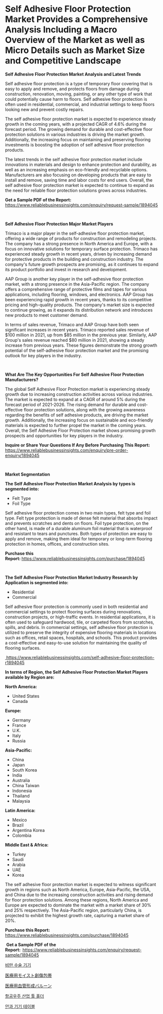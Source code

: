 <p><h1>Self Adhesive Floor Protection Market Provides a Comprehensive Analysis Including a Macro Overview of the Market as well as Micro Details such as Market Size and Competitive Landscape</h1></p><p><strong>Self Adhesive Floor Protection Market Analysis and Latest Trends</strong></p>
<p><p>Self adhesive floor protection is a type of temporary floor covering that is easy to apply and remove, and protects floors from damage during construction, renovation, moving, painting, or any other type of work that could potentially cause harm to floors. Self adhesive floor protection is often used in residential, commercial, and industrial settings to keep floors looking new and prevent costly repairs.</p><p>The self adhesive floor protection market is expected to experience steady growth in the coming years, with a projected CAGR of 4.6% during the forecast period. The growing demand for durable and cost-effective floor protection solutions in various industries is driving the market growth. Additionally, the increasing focus on maintaining and preserving flooring investments is boosting the adoption of self adhesive floor protection products.</p><p>The latest trends in the self adhesive floor protection market include innovations in materials and design to enhance protection and durability, as well as an increasing emphasis on eco-friendly and recyclable options. Manufacturers are also focusing on developing products that are easy to install and remove, saving time and labor costs for end users. Overall, the self adhesive floor protection market is expected to continue to expand as the need for reliable floor protection solutions grows across industries.</p></p>
<p><strong>Get a Sample PDF of the Report:&nbsp;</strong> <a href="https://www.reliablebusinessinsights.com/enquiry/request-sample/1894045">https://www.reliablebusinessinsights.com/enquiry/request-sample/1894045</a></p>
<p>&nbsp;</p>
<p><strong>Self Adhesive Floor Protection Major Market Players</strong></p>
<p><p>Trimaco is a major player in the self-adhesive floor protection market, offering a wide range of products for construction and remodeling projects. The company has a strong presence in North America and Europe, with a focus on innovative solutions for temporary surface protection. Trimaco has experienced steady growth in recent years, driven by increasing demand for protective products in the building and construction industry. The company's future growth prospects are promising, as it continues to expand its product portfolio and invest in research and development.</p><p>AAP Group is another key player in the self-adhesive floor protection market, with a strong presence in the Asia-Pacific region. The company offers a comprehensive range of protective films and tapes for various applications, including flooring, windows, and electronics. AAP Group has been experiencing rapid growth in recent years, thanks to its competitive pricing and high-quality products. The company's market size is expected to continue growing, as it expands its distribution network and introduces new products to meet customer demand.</p><p>In terms of sales revenue, Trimaco and AAP Group have both seen significant increases in recent years. Trimaco reported sales revenue of $100 million in 2021, up from $85 million in the previous year. Similarly, AAP Group's sales revenue reached $80 million in 2021, showing a steady increase from previous years. These figures demonstrate the strong growth potential of the self-adhesive floor protection market and the promising outlook for key players in the industry.</p></p>
<p>&nbsp;</p>
<p><strong>What Are The Key Opportunities For Self Adhesive Floor Protection Manufacturers?</strong></p>
<p><p>The global Self Adhesive Floor Protection market is experiencing steady growth due to increasing construction activities across various industries. The market is expected to expand at a CAGR of around 5% during the forecast period of 2021-2026. The rising demand for durable and cost-effective floor protection solutions, along with the growing awareness regarding the benefits of self adhesive products, are driving the market growth. Additionally, the increasing focus on sustainable and eco-friendly materials is expected to further propel the market in the coming years. Overall, the Self Adhesive Floor Protection market shows promising growth prospects and opportunities for key players in the industry.</p></p>
<p><strong>Inquire or Share Your Questions If Any Before Purchasing This Report:</strong> <a href="https://www.reliablebusinessinsights.com/enquiry/pre-order-enquiry/1894045">https://www.reliablebusinessinsights.com/enquiry/pre-order-enquiry/1894045</a></p>
<p>&nbsp;</p>
<p><strong>Market Segmentation</strong></p>
<p><strong>The Self Adhesive Floor Protection Market Analysis by types is segmented into:</strong></p>
<p><ul><li>Felt Type</li><li>Foil Type</li></ul></p>
<p><p>Self adhesive floor protection comes in two main types, felt type and foil type. Felt type protection is made of dense felt material that absorbs impact and prevents scratches and dents on floors. Foil type protection, on the other hand, is made of a durable aluminum foil material that is waterproof and resistant to tears and punctures. Both types of protection are easy to apply and remove, making them ideal for temporary or long-term flooring protection in homes, offices, and construction sites.</p></p>
<p><strong>Purchase this Report:&nbsp;</strong><a href="https://www.reliablebusinessinsights.com/purchase/1894045">https://www.reliablebusinessinsights.com/purchase/1894045</a></p>
<p>&nbsp;</p>
<p><strong>The Self Adhesive Floor Protection Market Industry Research by Application is segmented into:</strong></p>
<p><ul><li>Residential</li><li>Commercial</li></ul></p>
<p><p>Self adhesive floor protection is commonly used in both residential and commercial settings to protect flooring surfaces during renovations, construction projects, or high-traffic events. In residential applications, it is often used to safeguard hardwood, tile, or carpeted floors from scratches, spills, and debris. In commercial settings, self adhesive floor protection is utilized to preserve the integrity of expensive flooring materials in locations such as offices, retail spaces, hospitals, and schools. This product provides a cost-effective and easy-to-use solution for maintaining the quality of flooring surfaces.</p></p>
<p><a href="https://www.reliablebusinessinsights.com/self-adhesive-floor-protection-r1894045">&nbsp;https://www.reliablebusinessinsights.com/self-adhesive-floor-protection-r1894045</a></p>
<p><strong>In terms of Region, the Self Adhesive Floor Protection Market Players available by Region are:</strong></p>
<p>
    <p> <strong> North America: </strong>
        <ul>
            <li>United States</li>
            <li>Canada</li>
        </ul>
        </p> 
    <p> <strong> Europe: </strong>
        <ul>
            <li>Germany</li>
            <li>France</li>
            <li>U.K.</li>
            <li>Italy</li>
            <li>Russia</li>
        </ul>
        </p> 
    <p> <strong> Asia-Pacific: </strong>
        <ul>
            <li>China</li>
            <li>Japan</li>
            <li>South Korea</li>
            <li>India</li>
            <li>Australia</li>
            <li>China Taiwan</li>
            <li>Indonesia</li>
            <li>Thailand</li>
            <li>Malaysia</li>
        </ul>
        </p> 
    <p> <strong> Latin America: </strong>
        <ul>
            <li>Mexico</li>
            <li>Brazil</li>
            <li>Argentina Korea</li>
            <li>Colombia</li>
        </ul>
        </p> 
    <p> <strong> Middle East & Africa: </strong>
        <ul>
            <li>Turkey</li>
            <li>Saudi</li>
            <li>Arabia</li>
            <li>UAE</li>
            <li>Korea</li>
        </ul>
    </p>
    </p>
<p><p>The self adhesive floor protection market is expected to witness significant growth in regions such as North America, Europe, Asia-Pacific, the USA, and China due to the increasing construction activities and rising demand for floor protection solutions. Among these regions, North America and Europe are expected to dominate the market with a market share of 30% and 25% respectively. The Asia-Pacific region, particularly China, is projected to exhibit the highest growth rate, capturing a market share of 20%.</p></p>
<p><strong>Purchase this Report: </strong><a href="https://www.reliablebusinessinsights.com/purchase/1894045">https://www.reliablebusinessinsights.com/purchase/1894045</a></p>
<p>&nbsp;<strong>Get a Sample PDF of the Report:&nbsp;&nbsp;</strong><a href="https://www.reliablebusinessinsights.com/enquiry/request-sample/1894045">https://www.reliablebusinessinsights.com/enquiry/request-sample/1894045</a></p>
<p><strong></strong></p>
<p><p><a href="https://medium.com/@raymondietrich7892023/%EC%B2%B4%EB%82%B4%EC%99%B8%EA%B3%BC-%EC%88%98%EC%88%A0-%EA%B8%B0%EA%B8%B0-%EC%8B%9C%EC%9E%A5-%EA%B7%9C%EB%AA%A8-%EB%B0%8F-%EC%A0%90%EC%9C%A0%EC%9C%A8-%EB%B6%84%EC%84%9D-%EC%84%B1%EC%9E%A5-%ED%8A%B8%EB%A0%8C%EB%93%9C-%EB%B0%8F-%EC%98%88%EC%B8%A1-2024%EB%85%84-2031%EB%85%84-73bdbb42813d">비만 수술 기기</a></p><p><a href="https://medium.com/@thomassandoval55/%E6%AC%A1%E3%81%AE%E6%96%87%E7%AB%A0%E3%82%92%E6%97%A5%E6%9C%AC%E8%AA%9E%E3%81%AB%E7%BF%BB%E8%A8%B3%E3%81%97%E3%81%A6%E3%81%8F%E3%81%A0%E3%81%95%E3%81%84-%E3%82%B0%E3%83%AD%E3%83%BC%E3%83%90%E3%83%AB%E5%8C%BB%E7%99%82%E7%94%A8%E6%B9%BF%E6%BD%A4%E5%89%B5%E5%82%B7%E3%83%89%E3%83%AC%E3%83%83%E3%82%B7%E3%83%B3%E3%82%B0%E5%B8%82%E5%A0%B4%E3%82%BB%E3%82%AF%E3%82%BF%E3%83%BC-%E7%A8%AE%E9%A1%9E-%E3%82%A2%E3%83%97%E3%83%AA%E3%82%B1%E3%83%BC%E3%82%B7%E3%83%A7%E3%83%B3-%E5%B8%82%E5%A0%B4%E3%83%97%E3%83%AC%E3%83%BC%E3%83%A4%E3%83%BC%E3%81%AE%E6%88%A6%E7%95%A5-%E5%9C%B0%E5%9F%9F%E3%81%AE%E6%88%90%E9%95%B7%E3%82%A4%E3%83%B3%E3%82%B5%E3%82%A4%E3%83%88-%E3%81%8A%E3%82%88%E3%81%B3%E5%B0%86%E6%9D%A5%E3%81%AE%E4%BA%88%E6%B8%AC-2024%E5%B9%B4-2031%E5%B9%B4-c15716090fc6">医療用モイスト創傷包帯</a></p><p><a href="https://medium.com/@thomassandoval55/%E5%8C%BB%E7%99%82%E7%94%A8%E3%82%A2%E3%83%B3%E3%82%B8%E3%82%AA%E3%83%97%E3%83%A9%E3%82%B9%E3%83%86%E3%82%A3-%E3%83%90%E3%83%AB%E3%83%BC%E3%83%B3%E3%81%AE%E5%B8%82%E5%A0%B4%E4%BA%88%E6%B8%AC-%E5%B8%82%E5%A0%B4%E5%8B%95%E5%90%91-%E3%81%8A%E3%82%88%E3%81%B3%E5%BD%B1%E9%9F%BF%E5%88%86%E6%9E%90-2024%E5%B9%B4%E3%81%8B%E3%82%892031%E5%B9%B4-46cc25eb96f1">医療用血管形成バルーン</a></p><p><a href="https://github.com/bbbexter1/Market-Research-Report-List-1/blob/main/9610164140639.md">항공우주 산업 툴 홀더</a></p><p><a href="https://medium.com/@raymondietrich7892023/%EC%95%88%EA%B3%BC-%EA%B8%B0%EA%B8%B0-%EB%B0%8F-%ED%85%8C%EC%9D%B4%EB%B8%94-%EC%82%B0%EC%97%85-%EB%B6%84%EC%84%9D-%EB%B3%B4%EA%B3%A0%EC%84%9C-%EC%9D%91%EC%9A%A9-%ED%94%84%EB%A1%9C%EA%B7%B8%EB%9E%A8-%EC%A7%80%EC%97%AD-%EA%B2%BD%EC%9F%81-%EC%A0%84%EB%9E%B5%EB%B3%84-%EC%8B%9C%EC%9E%A5-%EA%B7%9C%EB%AA%A8-%EC%A0%90%EC%9C%A0%EC%9C%A8-%ED%8A%B8%EB%A0%8C%EB%93%9C-2024-2031-bdb714b96929">안과 기기 테이블</a></p></p>